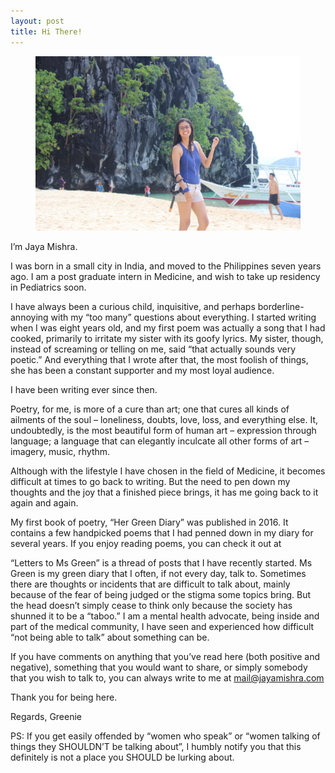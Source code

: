 ```yaml
---
layout: post
title: Hi There!
---
```

<figure>
  <img alt="Jaya Mishra" src="assets/images/2.jpg" />
</figure>

I’m Jaya Mishra.

I was born in a small city in India, and moved to the Philippines seven years ago. I am a post graduate intern in Medicine, and wish to take up residency in Pediatrics soon. 

I have always been a curious child, inquisitive, and perhaps borderline-annoying with my “too many” questions about everything. I started writing when I was eight years old, and my first poem was actually a song that I had cooked, primarily to irritate my sister with its goofy lyrics. My sister, though, instead of screaming or telling on me, said “that actually sounds very poetic.” And everything that I wrote after that, the most foolish of things, she has been a constant supporter and my most loyal audience.

I have been writing ever since then.

Poetry, for me, is more of a cure than art; one that cures all kinds of ailments of the soul – loneliness, doubts, love, loss, and everything else. It, undoubtedly, is the most beautiful form of human art – expression through language; a language that can elegantly inculcate all other forms of art – imagery, music, rhythm. 

Although with the lifestyle I have chosen in the field of Medicine, it becomes difficult at times to go back to writing. But the need to pen down my thoughts and the joy that a finished piece brings, it has me going back to it again and again. 

My first book of poetry, “Her Green Diary” was published in 2016. It contains a few handpicked poems that I had penned down in my diary for several years. If you enjoy reading poems, you can check it out at
 
 “Letters to Ms Green” is a thread of posts that I have recently started. Ms Green is my green diary that I often, if not every day, talk to. Sometimes there are thoughts or incidents that are difficult to talk about, mainly because of the fear of being judged or the stigma some topics bring. But the head doesn’t simply cease to think only because the society has shunned it to be a “taboo.” I am a mental health advocate, being inside and part of the medical community, I have seen and experienced how difficult “not being able to talk” about something can be. 

If you have comments on anything that you’ve read here (both positive and negative), something that you would want to share, or simply somebody that you wish to talk to, you can always write to me at mail@jayamishra.com

Thank you for being here.

Regards,
Greenie

PS: If you get easily offended by “women who speak” or “women talking of things they SHOULDN’T be talking about”, I humbly notify you that this definitely is not a place you SHOULD be lurking about. 

